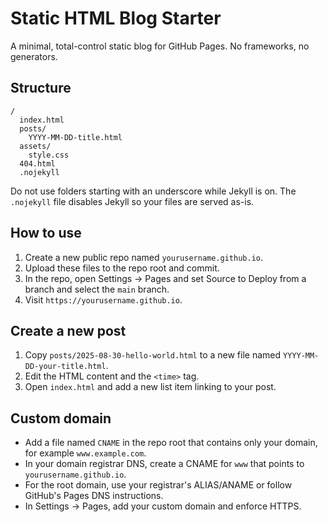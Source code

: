 # Static HTML Blog Starter

A minimal, total-control static blog for GitHub Pages. No frameworks, no generators.

## Structure
```
/
  index.html
  posts/
    YYYY-MM-DD-title.html
  assets/
    style.css
  404.html
  .nojekyll
```
Do not use folders starting with an underscore while Jekyll is on. The `.nojekyll` file disables Jekyll so your files are served as-is.

## How to use
1. Create a new public repo named `yourusername.github.io`.
2. Upload these files to the repo root and commit.
3. In the repo, open Settings → Pages and set Source to Deploy from a branch and select the `main` branch.
4. Visit `https://yourusername.github.io`.

## Create a new post
1. Copy `posts/2025-08-30-hello-world.html` to a new file named `YYYY-MM-DD-your-title.html`.
2. Edit the HTML content and the `<time>` tag.
3. Open `index.html` and add a new list item linking to your post.

## Custom domain
- Add a file named `CNAME` in the repo root that contains only your domain, for example `www.example.com`.
- In your domain registrar DNS, create a CNAME for `www` that points to `yourusername.github.io`.
- For the root domain, use your registrar's ALIAS/ANAME or follow GitHub's Pages DNS instructions.
- In Settings → Pages, add your custom domain and enforce HTTPS.

